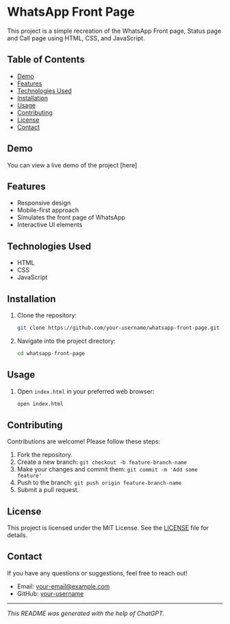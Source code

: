 # WhatsApp Front Page

This project is a simple recreation of the WhatsApp Front page, Status page and Call page using HTML, CSS, and JavaScript.

## Table of Contents

- [Demo](#demo)
- [Features](#features)
- [Technologies Used](#technologies-used)
- [Installation](#installation)
- [Usage](#usage)
- [Contributing](#contributing)
- [License](#license)
- [Contact](#contact)

## Demo

You can view a live demo of the project [here]

## Features

- Responsive design
- Mobile-first approach
- Simulates the front page of WhatsApp
- Interactive UI elements

## Technologies Used

- HTML
- CSS
- JavaScript

## Installation

1. Clone the repository:

    ```bash
    git clone https://github.com/your-username/whatsapp-front-page.git
    ```

2. Navigate into the project directory:

    ```bash
    cd whatsapp-front-page
    ```

## Usage

1. Open `index.html` in your preferred web browser:

    ```bash
    open index.html
    ```

## Contributing

Contributions are welcome! Please follow these steps:

1. Fork the repository.
2. Create a new branch: `git checkout -b feature-branch-name`
3. Make your changes and commit them: `git commit -m 'Add some feature'`
4. Push to the branch: `git push origin feature-branch-name`
5. Submit a pull request.

## License

This project is licensed under the MIT License. See the [LICENSE](LICENSE) file for details.

## Contact

If you have any questions or suggestions, feel free to reach out!

- Email: your-email@example.com
- GitHub: [your-username](https://github.com/your-username)

---

*This README was generated with the help of ChatGPT.*
